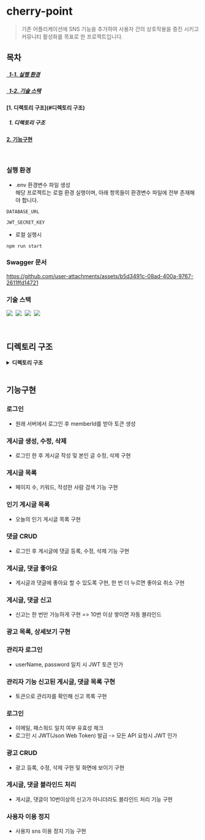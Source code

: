 # cherry-point
> 기존 어플리케이션에 SNS 기능을 추가하여 사용자 간의 상호작용을 증진 시키고 커뮤니티 활성화를 목표로 한 프로젝트입니다.

## 목차
##### [&nbsp;&nbsp;1-1. 실행 환경](#실행-환경)
##### [&nbsp;&nbsp;1-2. 기술 스택](#기술-스택)
#### [1. 디렉토리 구조](#디렉토리 구조)
##### &nbsp;&nbsp;1. 디렉토리 구조
#### [2. 기능구현](#기능구현)
</br>

### 실행 환경
* .env 환경변수 파일 생성</br>
해당 프로젝트는 로컬 환경 실행이며, 아래 항목들이 환경변수 파일에 전부 존재해야 합니다.
```
DATABASE_URL

JWT_SECRET_KEY
```
* 로컬 실행시
```
npm run start
```

### Swagger 문서
https://github.com/user-attachments/assets/b5d3491c-08ad-400a-9767-2611ffd14721

### 기술 스택
<img src="https://img.shields.io/badge/TypeScript-version 5-3178C6">&nbsp;
<img src="https://img.shields.io/badge/Nest.js-version 10-E0234E">&nbsp;
<img src="https://img.shields.io/badge/TypeORM-version 0.3-fcad03">&nbsp;
<img src="https://img.shields.io/badge/MySQL-version 8-00758F">&nbsp;

</br>

## 디렉토리 구조

<details>
<summary><strong>디렉토리 구조</strong></summary>
<div markdown="1">
 
```bash
├─prisma
├─src
│  ├─common
│  ├─decorators
│  └─module
│      ├─admin
│      ├─auth
│      ├─comment
│      ├─hot-posting
│      ├─member
│      ├─personally-ad
│      ├─point
│      │  └─repositorires
│      ├─posting
│      ├─posting-score
│      ├─prisma
│      ├─report
│      └─upload
└─test
```
</div>
</details>

</br>

## 기능구현
### 로그인
* 원래 서버에서 로그인 후 memberId를 받아 토큰 생성

### 게시글 생성, 수정, 삭제
* 로그인 한 후 게시글 작성 및 본인 글 수정, 삭제 구현

### 게시글 목록
* 페이지 수, 키워드, 작성한 사람 검색 기능 구현

### 인기 게시글 목록
* 오늘의 인기 게시글 목록 구현

### 댓글 CRUD
* 로그인 후 게시글에 댓글 등록, 수정, 삭제 기능 구현

### 게시글, 댓글 좋아요
* 게시글과 댓글에 좋아요 할 수 있도록 구현, 한 번 더 누르면 좋아요 취소 구현

### 게시글, 댓글 신고
* 신고는 한 번만 가능하게 구현 => 10번 이상 쌓이면 자동 블라인드

### 광고 목록, 상세보기 구현

### 관리자 로그인
* userName, password 일치 시 JWT 토큰 인가

### 관리자 기능 신고된 게시글, 댓글 목록 구현
* 토큰으로 관리자를 확인해 신고 목록 구현

### 로그인
* 이메일, 패스워드 일치 여부 유효성 체크
* 로그인 시 JWT(Json Web Token) 발급 -> 모든 API 요청시 JWT 인가

### 광고 CRUD
* 광고 등록, 수정, 삭제 구현 및 화면에 보이기 구현

### 게시글, 댓글 블라인드 처리 
* 게시글, 댓글이 10번이상의 신고가 아니더라도 블라인드 처리 기능 구현
  
### 사용자 이용 정지
* 사용자 sns 이용 정지 기능 구현 

</br>

